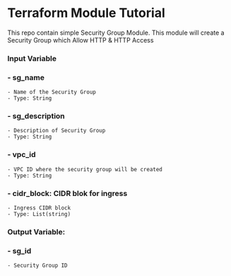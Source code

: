 # Terraform Module Tutorial
This repo contain simple Security Group Module.
This module will create a Security Group which Allow HTTP & HTTP Access

### Input Variable
### - sg_name
    - Name of the Security Group
    - Type: String

### - sg_description
    - Description of Security Group
    - Type: String
### - vpc_id
    - VPC ID where the security group will be created
    - Type: String
### - cidr_block: CIDR blok for ingress
    - Ingress CIDR block
    - Type: List(string)

### Output Variable:
### - sg_id
    - Security Group ID